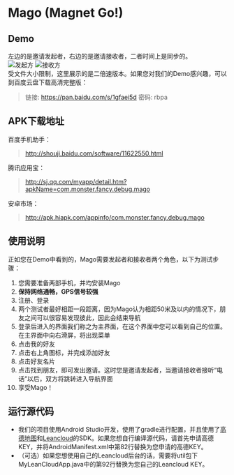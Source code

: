# Mago (Magnet Go!)

## Demo
左边的是邀请发起者，右边的是邀请接收者，二者时间上是同步的。</br>
![发起方](https://github.com/rushzhou/Mago/blob/master/raw/sender.gif)
![接收方](https://github.com/rushzhou/Mago/blob/master/raw/receiver.gif)</br>
受文件大小限制，这里展示的是二倍速版本。如果您对我们的Demo感兴趣，可以到百度云盘下载高清完整版：
>链接: https://pan.baidu.com/s/1gfaei5d 密码: rbpa

## APK下载地址
百度手机助手：
>http://shouji.baidu.com/software/11622550.html

腾讯应用宝：
>http://sj.qq.com/myapp/detail.htm?apkName=com.monster.fancy.debug.mago

安卓市场：
>http://apk.hiapk.com/appinfo/com.monster.fancy.debug.mago


## 使用说明
正如您在Demo中看到的，Mago需要发起者和接收者两个角色，以下为测试步骤：
1. 您需要准备两部手机，并均安装Mago
2. **保持网络通畅，GPS信号较强**
3. 注册、登录
4. 两个测试者最好相距一段距离，因为Mago认为相距50米及以内的情况下，朋友之间可以很容易发现彼此，因此会结束导航
5. 登录后进入的界面我们称之为主界面，在这个界面中您可以看到自己的位置。在主界面中向右滑屏，将出现菜单
6. 点击我的好友
7. 点击右上角图标，并完成添加好友
8. 点击好友名片
9. 点击找到朋友，即可发出邀请。这时您是邀请发起者，当邀请接收者接听“电话”以后，双方将跳转进入导航界面
10. 享受Mago！

## 运行源代码
* 我们的项目使用Android Studio开发，使用了gradle进行配置，并且使用了[高德地图](http://lbs.amap.com/)和[Leancloud](https://leancloud.cn/)的SDK。如果您想自行编译源代码，请首先申请高德KEY，并将AndroidManifest.xml中第82行替换为您申请的高德KEY。
* （可选）如果您想使用自己的Leancloud后台的话，需要将util包下MyLeanCloudApp.java中的第92行替换为您自己的Leancloud KEY。